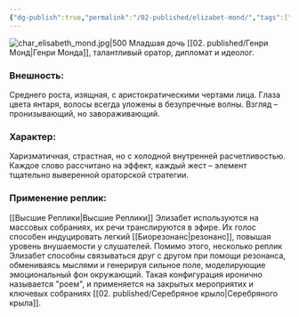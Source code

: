 ```yaml
---
{"dg-publish":true,"permalink":"/02-published/elizabet-mond/","tags":["личность"]}
---
```


![char_elisabeth_mond.jpg|500](/img/user/09.%20files/char_elisabeth_mond.jpg)
Младшая дочь [[02. published/Генри Монд\|Генри Монда]], талантливый оратор, дипломат и идеолог. 
### Внешность: 
Среднего роста, изящная, с аристократическими чертами лица. Глаза цвета янтаря, волосы всегда уложены в безупречные волны. Взгляд – пронизывающий, но завораживающий.

### Характер: 
Харизматичная, страстная, но с холодной внутренней расчетливостью. Каждое слово рассчитано на эффект, каждый жест – элемент тщательно выверенной ораторской стратегии.

### Применение реплик: 
[[Высшие Реплики\|Высшие Реплики]] Элизабет используются на массовых собраниях, их речи транслируются в эфире. Их голос способен индуцировать легкий [[Биорезонанс\|резонанс]], повышая уровень внушаемости у слушателей.
Помимо этого, несколько реплик Элизабет способны связываться друг с другом при помощи резонанса, обмениваясь мыслями и генерируя сильное поле, моделирующие эмоциональный фон окружающий. Такая конфигурация иронично называется "роем", и применяется на закрытых мероприятих и ключевых собраниях [[02. published/Серебряное крыло\|Серебряного крыла]].
